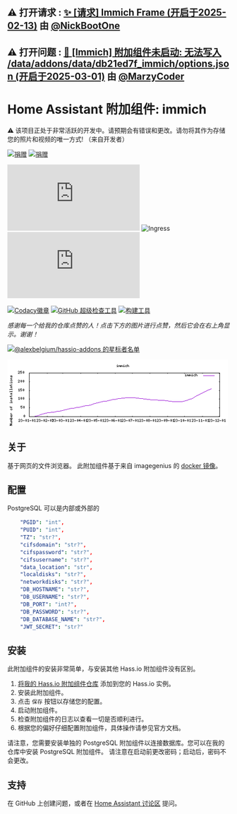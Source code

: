 ## &#9888; 打开请求 : [✨ [请求] Immich Frame (开启于2025-02-13)](https://github.com/alexbelgium/hassio-addons/issues/1764) 由 [@NickBootOne](https://github.com/NickBootOne)
## &#9888; 打开问题 : [🐛 [Immich] 附加组件未启动: 无法写入 /data/addons/data/db21ed7f_immich/options.json (开启于2025-03-01)](https://github.com/alexbelgium/hassio-addons/issues/1794) 由 [@MarzyCoder](https://github.com/MarzyCoder)
# Home Assistant 附加组件: immich

⚠️ 该项目正处于非常活跃的开发中。请预期会有错误和更改。请勿将其作为存储您的照片和视频的唯一方式! （来自开发者）

[![捐赠][donation-badge]](https://www.buymeacoffee.com/alexbelgium)
[![捐赠][paypal-badge]](https://www.paypal.com/donate/?hosted_button_id=DZFULJZTP3UQA)

![版本](https://img.shields.io/badge/dynamic/json?label=版本&query=%24.version&url=https%3A%2F%2Fraw.githubusercontent.com%2Falexbelgium%2Fhassio-addons%2Fmaster%2Fimmich%2Fconfig.json)
![Ingress](https://img.shields.io/badge/dynamic/json?label=Ingress&query=%24.ingress&url=https%3A%2F%2Fraw.githubusercontent.com%2Falexbelgium%2Fhassio-addons%2Fmaster%2Fimmich%2Fconfig.json)
![架构](https://img.shields.io/badge/dynamic/json?color=success&label=架构&query=%24.arch&url=https%3A%2F%2Fraw.githubusercontent.com%2Falexbelgium%2Fhassio-addons%2Fmaster%2Fimmich%2Fconfig.json)

[![Codacy徽章](https://app.codacy.com/project/badge/Grade/9c6cf10bdbba45ecb202d7f579b5be0e)](https://www.codacy.com/gh/alexbelgium/hassio-addons/dashboard?utm_source=github.com&utm_medium=referral&utm_content=alexbelgium/hassio-addons&utm_campaign=Badge_Grade)
[![GitHub 超级检查工具](https://img.shields.io/github/actions/workflow/status/alexbelgium/hassio-addons/weekly-supelinter.yaml?label=检查%20代码%20库)](https://github.com/alexbelgium/hassio-addons/actions/workflows/weekly-supelinter.yaml)
[![构建工具](https://img.shields.io/github/actions/workflow/status/alexbelgium/hassio-addons/onpush_builder.yaml?label=构建工具)](https://github.com/alexbelgium/hassio-addons/actions/workflows/onpush_builder.yaml)

[donation-badge]: https://img.shields.io/badge/请%20我%20喝%20咖啡%20(无%20paypal)-%23d32f2f?logo=buy-me-a-coffee&style=flat&logoColor=white
[paypal-badge]: https://img.shields.io/badge/请%20我%20喝%20咖啡%20使用%20Paypal-0070BA?logo=paypal&style=flat&logoColor=white

_感谢每一个给我的仓库点赞的人！点击下方的图片进行点赞，然后它会在右上角显示。谢谢！_

[![@alexbelgium/hassio-addons 的星标者名单](https://raw.githubusercontent.com/alexbelgium/hassio-addons/master/.github/stars2.svg)](https://github.com/alexbelgium/hassio-addons/stargazers)

![下载统计](https://raw.githubusercontent.com/alexbelgium/hassio-addons/master/immich/stats.png)

## 关于

基于网页的文件浏览器。
此附加组件基于来自 imagegenius 的 [docker 镜像](https://github.com/imagegenius/docker-immich)。

## 配置

PostgreSQL 可以是内部或外部的

```yaml
    "PGID": "int",
    "PUID": "int",
    "TZ": "str?",
    "cifsdomain": "str?",
    "cifspassword": "str?",
    "cifsusername": "str?",
    "data_location": "str",
    "localdisks": "str?",
    "networkdisks": "str?",
    "DB_HOSTNAME": "str?",
    "DB_USERNAME": "str?",
    "DB_PORT": "int?",
    "DB_PASSWORD": "str?",
    "DB_DATABASE_NAME": "str?",
    "JWT_SECRET": "str?"
```

## 安装

此附加组件的安装非常简单，与安装其他 Hass.io 附加组件没有区别。

1. [将我的 Hass.io 附加组件仓库][repository] 添加到您的 Hass.io 实例。
1. 安装此附加组件。
1. 点击 `保存` 按钮以存储您的配置。
1. 启动附加组件。
1. 检查附加组件的日志以查看一切是否顺利进行。
1. 根据您的偏好仔细配置附加组件，具体操作请参见官方文档。

请注意，您需要安装单独的 PostgreSQL 附加组件以连接数据库。您可以在我的仓库中安装 PostgreSQL 附加组件。
请注意在启动前更改密码；启动后，密码不会更改。

## 支持

在 GitHub 上创建问题，或者在 [Home Assistant 讨论区](https://community.home-assistant.io/t/home-assistant-addon-immich/282108/3) 提问。

[repository]: https://github.com/alexbelgium/hassio-addons
[aarch64-shield]: https://img.shields.io/badge/aarch64-yes-green.svg
[amd64-shield]: https://img.shields.io/badge/amd64-yes-green.svg
[armv7-shield]: https://img.shields.io/badge/armv7-yes-green.svg